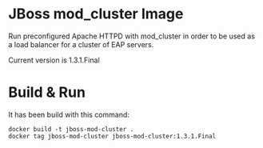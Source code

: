 # JBoss mod_cluster Image
Run preconfigured Apache HTTPD with mod_cluster in order to be used as a load balancer for a cluster of EAP servers.

Current version is 1.3.1.Final

# Build & Run
It has been build with this command:

	docker build -t jboss-mod-cluster .
	docker tag jboss-mod-cluster jboss-mod-cluster:1.3.1.Final
